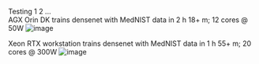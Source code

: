 Testing 1 2 ...  
AGX Orin DK trains densenet with MedNIST data in 2 h 18+ m; 12 cores @ 50W
![image](https://user-images.githubusercontent.com/71346897/192125792-f9600888-2ed7-4384-89e4-4be9fa0d7b47.png)

Xeon RTX workstation trains densenet with MedNIST data in 1 h 55+ m; 20 cores @ 300W
![image](https://user-images.githubusercontent.com/71346897/192125960-ebe8ec71-497c-42b0-b085-febd0911b687.png)
